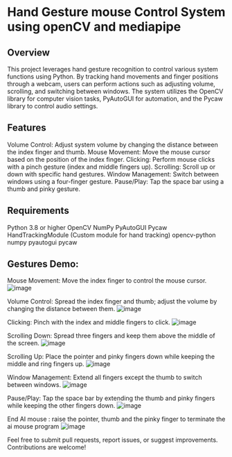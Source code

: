# Hand Gesture mouse Control System using openCV and mediapipe

## Overview
This project leverages hand gesture recognition to control various system functions using Python. By tracking hand movements and finger positions through a webcam, users can perform actions such as adjusting volume, scrolling, and switching between windows. The system utilizes the OpenCV library for computer vision tasks, PyAutoGUI for automation, and the Pycaw library to control audio settings.

## Features
Volume Control: Adjust system volume by changing the distance between the index finger and thumb.
Mouse Movement: Move the mouse cursor based on the position of the index finger.
Clicking: Perform mouse clicks with a pinch gesture (index and middle fingers up).
Scrolling: Scroll up or down with specific hand gestures.
Window Management: Switch between windows using a four-finger gesture.
Pause/Play: Tap the space bar using a thumb and pinky gesture.

## Requirements
Python 3.8 or higher
OpenCV
NumPy
PyAutoGUI
Pycaw
HandTrackingModule (Custom module for hand tracking)
opencv-python
numpy
pyautogui
pycaw



## Gestures Demo:


Mouse Movement: Move the index finger to control the mouse cursor.
![image](https://github.com/user-attachments/assets/fce41ace-801b-4ba3-a5a6-6e6ed8150791)

Volume Control: Spread the index finger and thumb; adjust the volume by changing the distance between them.
![image](https://github.com/user-attachments/assets/30192255-4d9b-480b-9456-40f8fbdea9a1)

Clicking: Pinch with the index and middle fingers to click.
![image](https://github.com/user-attachments/assets/d120ce42-7e57-400b-9f88-fb53a1e4eb82)

Scrolling Down: Spread three fingers and keep them above the middle of the screen.
![image](https://github.com/user-attachments/assets/2dcff997-1983-4eb4-83ab-848e1e44b5ba)

Scrolling Up: Place the pointer and pinky fingers down while keeping the middle and ring fingers up.
![image](https://github.com/user-attachments/assets/82ffcf06-4bb3-42e5-8269-1142cae106cb)

Window Management: Extend all fingers except the thumb to switch between windows.
![image](https://github.com/user-attachments/assets/61997c47-e23c-4c65-b146-3d7d27cc7912)

Pause/Play: Tap the space bar by extending the thumb and pinky fingers while keeping the other fingers down.
![image](https://github.com/user-attachments/assets/1fea747a-ca26-4db0-8dc1-6b229ca8ad58)

End AI mouse : raise the pointer, thumb and the pinky finger to terminate the ai mouse program
![image](https://github.com/user-attachments/assets/10cfea37-1a44-4d7b-80b5-7e400686a3a2)




Feel free to submit pull requests, report issues, or suggest improvements. Contributions are welcome!
